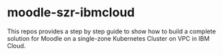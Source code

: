 # moodle-szr-ibmcloud
This repos provides a step by step guide to show how to build a complete solution for Moodle on a single-zone Kubernetes Cluster on VPC in IBM Cloud.
